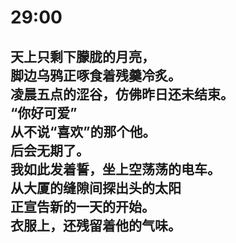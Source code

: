 # 29:00

天上只剩下朦胧的月亮，\
脚边乌鸦正啄食着残羹冷炙。\
凌晨五点的涩谷，仿佛昨日还未结束。\
“你好可爱”\
从不说“喜欢”的那个他。\
后会无期了。\
我如此发着誓，坐上空荡荡的电车。\
从大厦的缝隙间探出头的太阳\
正宣告新的一天的开始。\
衣服上，还残留着他的气味。
<br>
<br>
<br>
<br>
<br>
<br>
<br>
<br>
<br>
<br>
<br>
<br>
<br>
<br>
<br>
<br>
<br>
<br>
<br>
---
